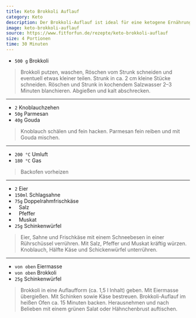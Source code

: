 ```yaml
---
title: Keto Brokkoli Auflauf
category: Keto
description: Der Brokkoli-Auflauf ist ideal für eine ketogene Ernährungsweise, da er hauptsächlich aus Brokkoli, Eiern, Sahne, Frischkäse und Schinkenwürfeln besteht.
image: keto-brokkoli-auflauf
source: https://www.fitforfun.de/rezepte/keto-brokkoli-auflauf
size: 4 Portionen
time: 30 Minuten
---
```


* `500 g` Brokkoli

> Brokkoli putzen, waschen, Röschen vom Strunk schneiden und eventuell etwas kleiner teilen. Strunk in ca. 2 cm kleine Stücke schneiden. Röschen und Strunk in kochendem Salzwasser 2–3 Minuten blanchieren. Abgießen und kalt abschrecken.

---

* `2` Knoblauchzehen
* `50g` Parmesan
* `40g` Gouda
  
> Knoblauch schälen und fein hacken. Parmesan fein reiben und mit Gouda mischen.

---

* `200 °C` Umluft
* `180 °C` Gas
  
> Backofen vorheizen

---

* `2` Eier
* `150ml` Schlagsahne
* `75g` Doppelrahmfrischkäse
* ` ` Salz
* ` ` Pfeffer
* ` ` Muskat
* `25g` Schinkenwürfel

> Eier, Sahne und Frischkäse mit einem Schneebesen in einer Rührschüssel verrühren. Mit Salz, Pfeffer und Muskat kräftig würzen. Knoblauch, Hälfte Käse und Schickenwürfel unterrühren.

---

* `von oben` Eiermasse
* `von oben` Brokkoli
* `25g` Schinkenwürfel

> Brokkoli in eine Auflaufform (ca. 1,5 l Inhalt) geben. Mit Eiermasse übergießen. Mit Schinken sowie Käse bestreuen. Brokkoli-Auflauf im heißen Ofen ca. 15 Minuten backen. Herausnehmen und nach Belieben mit einem grünen Salat oder Hähnchenbrust auftischen.
